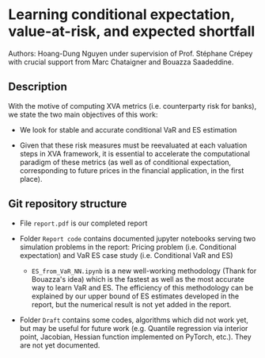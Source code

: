 # Learning conditional expectation, value-at-risk, and expected shortfall
Authors: Hoang-Dung Nguyen under supervision of Prof. Stéphane Crépey with crucial support from Marc Chataigner and Bouazza Saadeddine.

## Description
With the motive of computing XVA metrics (i.e. counterparty risk for banks), we state the two main objectives of this work: 
- We look for stable and accurate conditional VaR and ES estimation

- Given that these risk measures must be reevaluated at each valuation steps in XVA framework, it is essential to accelerate the computational paradigm of these metrics (as well as of conditional expectation, corresponding to future prices in the financial application, in the first place).


## Git repository structure
- File `report.pdf` is our completed report

- Folder `Report code` contains documented jupyter notebooks serving two simulation problems in the report: Pricing problem (i.e. Conditional expectation) and VaR ES case study (i.e. Conditional VaR and ES)
	- `ES_from_VaR_NN.ipynb` is a new well-working methodology (Thank for Bouazza's idea) which is the fastest as well as the most accurate way to learn VaR and ES. The efficiency of this methodology can be explained by our upper bound of ES estimates developed in the report, but the numerical result is not yet added in the report.

- Folder `Draft` contains some codes, algorithms which did not work yet, but may be useful for future work (e.g. Quantile regression via interior point, Jacobian, Hessian function implemented on PyTorch, etc.). They are not yet documented.
